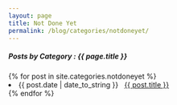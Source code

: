 ```yaml
---
layout: page
title: Not Done Yet
permalink: /blog/categories/notdoneyet/
---
```


<h5> Posts by Category : {{ page.title }} </h5>

<div class="card">
{% for post in site.categories.notdoneyet %}
 <li class="category-posts"><span>{{ post.date | date_to_string }}</span> &nbsp; <a href="{{ post.url }}">{{ post.title }}</a></li>
{% endfor %}
</div>
